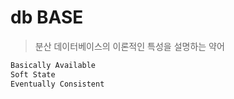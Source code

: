 # db BASE

> 분산 데이터베이스의 이론적인 특성을 설명하는 약어

```txt
Basically Available
Soft State
Eventually Consistent
```

